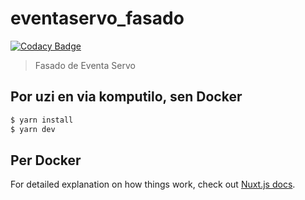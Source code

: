 # eventaservo_fasado

[![Codacy Badge](https://api.codacy.com/project/badge/Grade/28862f5b8896425fa129987279ed16f5)](https://app.codacy.com/gh/eventaservo/frontend?utm_source=github.com&utm_medium=referral&utm_content=eventaservo/frontend&utm_campaign=Badge_Grade_Dashboard)

> Fasado de Eventa Servo

## Por uzi en via komputilo, sen Docker

```bash
$ yarn install
$ yarn dev
```

## Per Docker


For detailed explanation on how things work, check out [Nuxt.js docs](https://nuxtjs.org).
